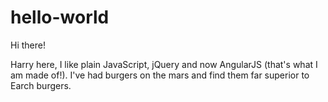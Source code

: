 # hello-world

Hi there!

Harry here, I like plain JavaScript, jQuery and now AngularJS (that's what I am made of!).
I've had burgers on the mars and find them far superior to Earch burgers.
